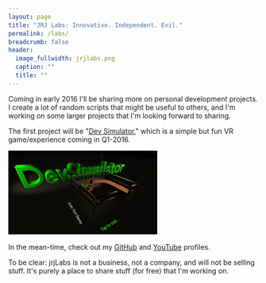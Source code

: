 ```yaml
---
layout: page
title: "JRJ Labs: Innovative. Independent. Evil."
permalink: /labs/
breadcrumb: false
header:
  image_fullwidth: jrjlabs.png
  caption: ""
  title: ""
---
```

Coming in early 2016 I'll be sharing more on personal development projects. I create a lot of random scripts that might be useful to others, and I'm working on some larger projects that I'm looking forward to sharing. 

The first project will be "[Dev Simulator][1]," which is a simple but fun VR game/experience coming in Q1-2016.

<a href="/labs/devsimulator/"><img src="/images/devsim/splash-thumb.png"></a>

In the mean-time, check out my [GitHub](http://github.jrj.org) and [YouTube](http://youtube.jrj.org) profiles.

To be clear: jrjLabs is not a business, not a company, and will not be selling stuff. It's purely a place to share stuff (for free) that I'm working on.

[1]: /labs/devsimulator/
